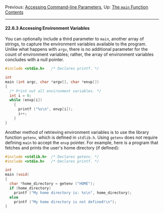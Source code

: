 Previous: [Accessing Command-line
Parameters](Command_002dline-Parameters.md), Up: [The `main`
Function](The-main-Function.md)  
[Contents](index.md#SEC_Contents "Table of contents")  

------------------------------------------------------------------------


#### 22.6.3 Accessing Environment Variables 


You can optionally include a third parameter to `main`, another array of
strings, to capture the environment variables available to the program.
Unlike what happens with `argv`, there is no additional parameter for
the count of environment variables; rather, the array of environment
variables concludes with a null pointer.

``` C
#include <stdio.h>   /* Declares printf. */

int
main (int argc, char *argv[], char *envp[])
{
  /* Print out all environment variables. */
  int i = 0;
  while (envp[i])
    {
      printf ("%s\n", envp[i]);
      i++;
    }
}
```

Another method of retrieving environment variables is to use the library
function `getenv`, which is defined in `stdlib.h`. Using `getenv` does
not require defining `main` to accept the `envp` pointer. For example,
here is a program that fetches and prints the user's home directory (if
defined):

``` C
#include <stdlib.h>  /* Declares getenv. */
#include <stdio.h>   /* Declares printf. */

int
main (void)
{
  char *home_directory = getenv ("HOME");
  if (home_directory)
    printf ("My home directory is: %s\n", home_directory);
  else
    printf ("My home directory is not defined!\n");
}
```
